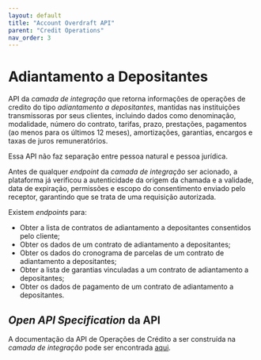 ```yaml
---
layout: default
title: "Account Overdraft API"
parent: "Credit Operations"
nav_order: 3
---
```


# Adiantamento a Depositantes

API da *camada de integração* que retorna informações de operações de credito do tipo *adiantamento a depositantes*, mantidas nas instituições transmissoras por seus clientes, incluindo dados como denominação, modalidade, número do contrato, tarifas, prazo, prestações, pagamentos (ao menos para os últimos 12 meses), amortizações, garantias, encargos e taxas de juros remuneratórios.

Essa API não faz separação entre pessoa natural e pessoa jurídica.

Antes de qualquer *endpoint* da *camada de integração* ser acionado, a plataforma já verificou a autenticidade da origem da chamada e a validade, data de expiração, permissões e escopo do consentimento enviado pelo receptor, garantindo que se trata de uma requisição autorizada.

Existem *endpoints* para:

- Obter a lista de contratos de adiantamento a depositantes consentidos pelo cliente;
- Obter os dados de um contrato de adiantamento a depositantes;
- Obter os dados do cronograma de parcelas de um contrato de adiantamento a depositantes;
- Obter a lista de garantias vinculadas a um contrato de adiantamento a depositantes;
- Obter os dados de pagamento de um contrato de adiantamento a depositantes.

## *Open API Specification* da API

A documentação da API de Operações de Crédito a ser construída na *camada de integração* pode ser encontrada [aqui][API-Adiantamento].

[API-Adiantamento]: ../../../../swagger-ui/index.html?api=en-Adiantamento
